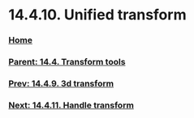 # 14.4.10. Unified transform

### [Home](./00-home.md)
### [Parent: 14.4. Transform tools](./14-04-00-transform-tools.md)
### [Prev: 14.4.9. 3d transform](./14-04-09-3d-transform.md)
### [Next: 14.4.11. Handle transform](./14-04-11-handle-transform.md)
